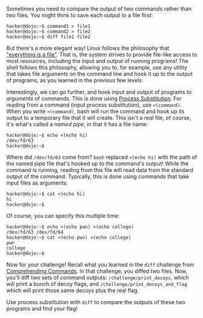 Sometimes you need to compare the output of two commands rather than two files.
You might think to save each output to a file first:

```console
hacker@dojo:~$ command1 > file1
hacker@dojo:~$ command2 > file2
hacker@dojo:~$ diff file1 file2
```

But there's a more elegant way! Linux follows the philosophy that ["everything is a file"](https://en.wikipedia.org/wiki/Everything_is_a_file).
That is, the system strives to provide file-like access to most resources, including the input and output of running programs!
The shell follows this philosophy, allowing you to, for example, use any utility that takes file arguments on the command line and hook it up to the output of programs, as you learned in the previous few levels.

Interestingly, we can go further, and hook input and output of programs to _arguments_ of commands.
This is done using [Process Substitution](https://www.gnu.org/software/bash/manual/html_node/Process-Substitution.html).
For reading from a command (input process substitution), use `<(command)`.
When you write `<(command)`, bash will run the command and hook up its output to a temporary file that it will create.
This isn't a _real_ file, of course, it's what's called a _named pipe_, in that it has a file name:

```console
hacker@dojo:~$ echo <(echo hi)
/dev/fd/63
hacker@dojo:~$
```

Where did `/dev/fd/63` come from?
`bash` replaced `<(echo hi)` with the path of the named pipe file that's hooked up to the command's output!
While the command is running, reading from this file will read data from the standard output of the command.
Typically, this is done using commands that take input files as arguments:

```console
hacker@dojo:~$ cat <(echo hi)
hi
hacker@dojo:~$
```

Of course, you can specify this multiple time:

```console
hacker@dojo:~$ echo <(echo pwn) <(echo college)
/dev/fd/63 /dev/fd/64
hacker@dojo:~$ cat <(echo pwn) <(echo college)
pwn
college
hacker@dojo:~$
```

Now for your challenge!
Recall what you learned in the `diff` challenge from [Comprehending Commands](../commands).
In that challenge, you diffed two files.
Now, you'll diff two sets of command outputs: `/challenge/print_decoys`, which will print a bunch of decoy flags, and `/challenge/print_decoys_and_flag` which will print those same decoys plus the real flag.

Use process substitution with `diff` to compare the outputs of these two programs and find your flag!
